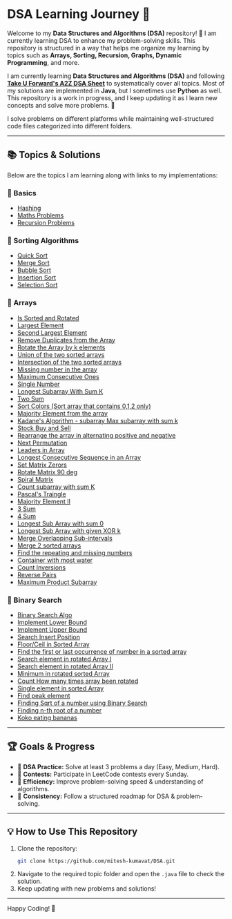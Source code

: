 # DSA Learning Journey 🚀

Welcome to my **Data Structures and Algorithms (DSA)** repository! 🎯 I am currently learning DSA to enhance my problem-solving skills. This repository is structured in a way that helps me organize my learning by topics such as **Arrays, Sorting, Recursion, Graphs, Dynamic Programming**, and more.

I am currently learning **Data Structures and Algorithms (DSA)** and following **[Take U Forward's A2Z DSA Sheet](https://takeuforward.org/strivers-a2z-dsa-course/strivers-a2z-dsa-course-sheet-2)** to systematically cover all topics. Most of my solutions are implemented in **Java**, but I sometimes use **Python** as well. This repository is a work in progress, and I keep updating it as I learn new concepts and solve more problems. 🎯

I solve problems on different platforms while maintaining well-structured code files categorized into different folders.

---

## 📚 Topics & Solutions
Below are the topics I am learning along with links to my implementations:

### 🔹 Basics
- [Hashing](Basics/Hashing/Hash.java)
- [Maths Problems](Basics/Maths)
- [Recursion Problems](Basics/Recursion/Recursion.java)


### 🔹 Sorting Algorithms
- [Quick Sort](Sorting/QuickSort.java)
- [Merge Sort](Sorting/MergeSort.java)
- [Bubble Sort](Sorting/BubbleSort.java)
- [Insertion Sort](Sorting/InsertionSort.java)
- [Selection Sort](Sorting/SelectionSort.java)


### 🔹 Arrays
- [Is Sorted and Rotated](Array/IsSorted.java)
- [Largest Element](Array/LargestElement.java)
- [Second Largest Element](Array/SecondLargest.java)
- [Remove Duplicates from the Array](Array/RemoveDuplicates.java)
- [Rotate the Array by k elements](Array/RotateArray.java)
- [Union of the two sorted arrays](Array/UnionArray.java)
- [Intersection of the two sorted arrays](Array/IntersectionArray.java)
- [Missing number in the array](Array/MissingNumber.java)
- [Maximum Consecutive Ones](Array/MaxOnes.java)
- [Single Number](Array/SingleNumber.java)
- [Longest Subarray With Sum K](Array/LongestSubArray.java)
- [Two Sum](Array/TwoSum.java)
- [Sort Colors (Sort array that contains 0,1,2 only)](Array/SortColors.java)
- [Majority Element from the array](Array/MajorityElement.java)
- [Kadane's Algorithm - subarray Max subarray with sum k](Array/KadanesAlgo.java)
- [Stock Buy and Sell](Array/StockBuySell.java)
- [Rearrange the array in alternating positive and negative](Array/RearrangeArray.java)
- [Next Permutation](Array/NextPermutation.java)
- [Leaders in Array](Array/LeadersInArray.java)
- [Longest Consecutive Sequence in an Array](Array/LongestConsecutive.java)
- [Set Matrix Zerors](Array/SetZeros.java)
- [Rotate Matrix 90 deg](Array/RotateMatrix.java)
- [Spiral Matrix](Array/SpiralMatrix.java)
- [Count subarray with sum K](Array/CountSubArray.java)
- [Pascal's Traingle](Array/PascalTriangle.java)
- [Majority Element II ](Array/MajorityElement2.java)
- [3 Sum](Array/ThreeSum.java)
- [4 Sum](Array/FourSum.java)
- [Longest Sub Array with sum 0](Array/LongestSubArrWithSum0.java)
- [Longest Sub Array with given XOR k](Array/CountSubArrayWithXor.java)
- [Merge Overlapping Sub-intervals](Array/MergeIntervals.java)
- [Merge 2 sorted arrays](Array/MergeArrays.java)
- [Find the repeating and missing numbers](Array/repeatingAndMissing.java)
- [Container with most water](Array/ContainerWithMostWater.java)
- [Count Inversions](Array/CountInversions.java)
- [Reverse Pairs](Array/ReversePairs.java)
- [Maximum Product Subarray](Array/MaxProduct.java)


### 🔹 Binary Search
- [Binary Search Algo](BinarySearch/BinarySearchCode.java)
- [Implement Lower Bound](BinarySearch/LowerBound.java)
- [Implement Upper Bound](BinarySearch/UpperBound.java)
- [Search Insert Position](BinarySearch/SearchInsertPos.java)
- [Floor/Ceil in Sorted Array](BinarySearch/FloorCeil.java)
- [Find the first or last occurrence of number in a sorted array](BinarySearch/FindOccurrence.java)
- [Search element in rotated Array I](BinarySearch/SearchInRotatedArr1.java)
- [Search element in rotated Array II](BinarySearch/SearchInRotatedArr2.java)
- [Minimum in rotated sorted Array](BinarySearch/MinimumInRotatedSorted.java)
- [Count How many times array been rotated](BinarySearch/CountArrayRotation.java)
- [Single element in sorted Array](BinarySearch/SingleElement.java)
- [Find peak element](BinarySearch/PeakElement.java)
- [Finding Sqrt of a number using Binary Search](BinarySearch/FindSqrt.java)
- [Finding n-th root of a number](BinarySearch/FindNthRoot.java)
- [Koko eating bananas](BinarySearch/KokoEating.java)


---


## 🏆 Goals & Progress
- 📌 **DSA Practice:** Solve at least 3 problems a day (Easy, Medium, Hard).
- 📌 **Contests:** Participate in LeetCode contests every Sunday.
- 📌 **Efficiency:** Improve problem-solving speed & understanding of algorithms.
- 📌 **Consistency:** Follow a structured roadmap for DSA & problem-solving.

---

## 💡 How to Use This Repository
1. Clone the repository:
   ```sh
   git clone https://github.com/mitesh-kumavat/DSA.git
   ```
2. Navigate to the required topic folder and open the `.java` file to check the solution.
3. Keep updating with new problems and solutions!

---

Happy Coding! 🚀

